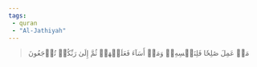 ```yaml
---
tags: 
 - quran 
 - "Al-Jathiyah"
---
```


> مَنۡ عَمِلَ صَٰلِحٗا فَلِنَفۡسِهِۦۖ وَمَنۡ أَسَآءَ فَعَلَيۡهَاۖ ثُمَّ إِلَىٰ رَبِّكُمۡ تُرۡجَعُونَ
